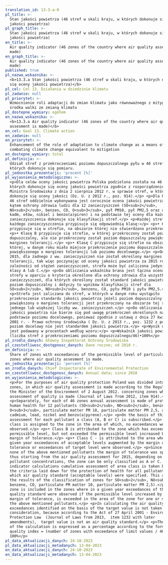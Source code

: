 ```yaml
---
translation_id: 13-3-a-0
pl_title: >-
  Stan jakości powietrza (46 stref w skali kraju, w których dokonuje się oceny
  jakości powietrza)
pl_graph_title: >-
  Stan jakości powietrza (46 stref w skali kraju, w których dokonuje się oceny
  jakości powietrza)
en_title: >-
  Air quality indicator (46 zones of the country where air quality assesment is
  made)
en_graph_title: >-
  Air quality indicator (46 zones of the country where air quality assesment is
  made)
published: true
pl_nazwa_wskaznika: >-
  <b>13.3.a Stan jakości powietrza (46 stref w skali kraju, w których dokonuje
  się oceny jakości powietrza)</b>
pl_cel: Cel 13. Działania w dziedzinie klimatu
pl_zadanie: null
pl_priorytet: >-
  Wzmocnienie roli adaptacji do zmian klimatu jako równoważnego z mitygacją
  środka walki ze zmianą klimatu
pl_dostepne_wymiary: ogółem
en_nazwa_wskaznika: >-
  <b>13.3.a Air quality indicator (46 zones of the country where air quality
  assesment is made)</b>
en_cel: Goal 13. Climate action
en_zadanie: null
en_priorytet: >-
  Enhancement of the role of adaptation to climate change as a means of
  combating climate change equivalent to mitigation
en_dostepne_wymiary: total
pl_definicja: >-
  Udział stref z przekroczeniami poziomu dopuszczalnego pyłu w 46 strefach, w
  których dokonuje się pomiaru.
pl_jednostka_prezentacji: 'procent [%]'
pl_wyjasnienia_metodologiczne: >-
  <p>Dla celów oceny jakości powietrza Polska podzielona została na 46 stref, w
  których dokonuje się oceny jakości powietrza zgodnie z rozporządzeniem
  Ministra Środowiska z dnia 2 sierpnia 2012 r. w sprawie stref, w których
  dokonuje się oceny jakości (Dz. U. z 2012 r., poz. 914).</p> <p>Dla każdej z
  46 stref oddzielnie wykonywana jest corocznie ocena jakości powietrza pod
  kątem ochrony zdrowia ludzi dla 12 zanieczyszczeń (SO<sub>2</sub>,
  NO<sub>2</sub>, benzen, CO, O<sub>3</sub>, pył PM10, pył PM2,5 oraz arsen,
  kadm, ołów, nikiel i benzo(a)piren) i na podstawie tej oceny dla każdego
  zanieczyszczenia dokonuje się klasyfikacji stref.</p> <p>Każdej strefie, dla
  każdego zanieczyszczenia przypisuje się odpowiednią klasę:</p> <p>• Klasę A
  przypisuje się w strefie, na obszarze której nie stwierdzono przekroczeń.</p>
  <p>• Klasę B przypisuje się strefie, w której przekroczony został poziom
  dopuszczalny, ale nie przekroczony został poziom dopuszczalny powiększony o
  margines tolerancji.</p> <p>• Klasę C przypisuje się strefie na obszarze
  której, w danym roku miało miejsce przekroczenie poziomu dopuszczalnego
  powiększonego o margines tolerancji lub poziomu docelowego.</p> <p>Od roku
  2015, dla żadnego z ww. zanieczyszczeń nie został określony margines
  tolerancji, tak więc poczynając od oceny jakości powietrza za 2015 rok, w
  zależności od stężeń zanieczyszczeń, strefa może być zaliczona jedynie do
  klasy A lub C.</p> <p>Do obliczania wskaźnika brana jest łączna ocena klasy
  strefy w oparciu o kryteria określone dla ochrony zdrowia dla wszystkich
  zanieczyszczeń, dla których określony został standard jakości powietrza czyli
  poziom dopuszczalny i dotyczy to wyników klasyfikacji stref dla
  SO<sub>2</sub>, NO<sub>2</sub>, benzenu, CO, pyłu PM10 i pyłu PM2,5.</p>
  <p>Strefa jest zaliczana do stref, w których w danym roku wystąpiło
  przekroczenie standardu jakości powietrza jeżeli poziom dopuszczalny
  powiększony o margines tolerancji jest przekroczony na obszarze tej strefy dla
  jednego lub większej liczby ww. zanieczyszczeń.</p> <p>Do obliczania wskaźnika
  jakości powietrza nie bierze się pod uwagę przekroczeń określonych na
  podstawie poziomu docelowego, ponieważ zgodnie z ustawą z dnia 27 kwietnia
  2001 r. - Prawo ochrony środowiska ( Dz. U. z 2013 r., poz. 1232 z późn. zm.)
  poziom docelowy nie jest standardem jakości powietrza.</p> <p>Wynik obliczeń
  jest podawany w procentach według wzoru:</p> <p>Wskaźnik jakości powietrza =
  (liczba stref z przekroczeniami poziomu dopuszczalnego/46)•100%</p>
pl_zrodlo_danych: Główny Inspektorat Ochrony Środowiska
pl_czestotliwosc_dostępnosc_danych: Dane roczne; od 2010 r.
en_definicja: >-
  Share of zones with exceedances of the permissible level of particulates in 46
  zones where air quality assesment is made.
en_jednostka_prezentacji: 'percent [%]'
en_zrodlo_danych: Chief Inspectorate of Environmental Protection
en_czestotliwosc_dostępnosc_danych: Annual data; since 2010
en_wyjasnienia_metodologiczne: >-
  <p>For the purposes of air quality protection Poland was divided into 46
  zones, in which air quality assessment is made according to the Regulation of
  the Minister of the Environment of 2 August 2012. concerning zones where an
  assessment of quality is made (Journal of Laws from 2012, item 914).</p>
  <p>Separately, for each of 46 zones annual assessment is made of protection of
  human health for 12 pollutants (SO<sub>2</sub>, NO<sub>2</sub>, benzene, CO,
  O<sub>3</sub>, particulate matter PM 10, particulate matter PM 2,5, arsenic,
  cadmium, lead, nickel and benzo(a)pyrene).</p> <p>On the basis of this
  assessment for each pollutant a class (A, B or C) is subscribed.</p> <p>• A
  class is assigned to the zone in the area of which, no exceedances were
  observed.</p> <p>• Class B is attributed to the zone which has exceeded the
  permissible level, but not exceeded the permissible level increased by the
  margin of tolerance.</p> <p>• Class C - is attributed to the area where, in a
  given year exceedances of acceptable levels augmented by the margin of
  tolerance or exceedances of target level were observed.</p> <p>Since 2015 for
  none of the above mentioned pollutants the margin of tolerance was specified,
  thus starting from the air quality assessment for 2015, depending on the
  pollutant concentrations, the zone can be only classified as A or C. For the
  indicator calculations cumulative assessment of area class is taken based on
  the criteria laid down for the protection of health for all pollutants for
  which air quality standard (acceptable levels) were specified. This applies to
  the results of the classification of zones for SO<sub>2</sub>, NO<sub>2</sub>,
  benzene, CO, particulate PM matter 10, particulate matter PM 2,5).</p> <p>The
  zone is included in the zones where in a given year exceedances of the air
  quality standard were observed if the permissible level increased by the
  margin of tolerance, is exceeded in the area of the zone for one or more of
  the above mentioned pollutants.</p> <p>In calculating the air quality index,
  exceedances identified on the basis of the target value is not taken into
  consideration, because according to the Act of 27 April 2001 - Environmental
  Protection Law  (Journal of Laws from 2013,  item 1232 with later
  amendments),  target value is not an air quality standard.</p> <p>The result
  of the calculation is expressed as a percentage according to the formula: air
  quality index = (number of zones with exceedance of limit values / 46) •
  100%</p>
pl_data_aktualizacji_danych: 24-10-2023
pl_data_aktualizacji_metadanych: 13-04-2023
en_data_aktualizacji_danych: 24-10-2023
en_data_aktualizacji_metadanych: 13-04-2023
---
```

